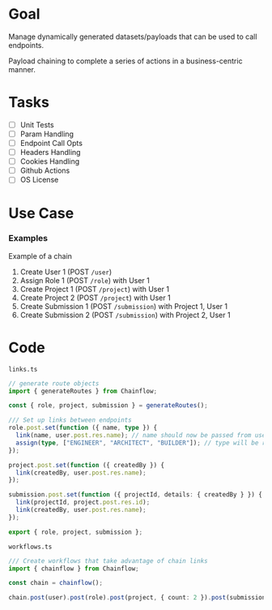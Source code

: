 # Goal

Manage dynamically generated datasets/payloads that can be used to call endpoints.

Payload chaining to complete a series of actions in a business-centric manner.

# Tasks

- [ ] Unit Tests
- [ ] Param Handling
- [ ] Endpoint Call Opts
- [ ] Headers Handling
- [ ] Cookies Handling
- [ ] Github Actions
- [ ] OS License

# Use Case

### Examples

Example of a chain

1. Create User 1 (POST `/user`)
2. Assign Role 1 (POST `/role`) with User 1
3. Create Project 1 (POST `/project`) with User 1
4. Create Project 2 (POST `/project`) with User 1
5. Create Submission 1 (POST `/submission`) with Project 1, User 1
6. Create Submission 2 (POST `/submission`) with Project 2, User 1

# Code

`links.ts`

```typescript
// generate route objects
import { generateRoutes } from Chainflow;

const { role, project, submission } = generateRoutes();

/// Set up links between endpoints
role.post.set(function ({ name, type }) {
  link(name, user.post.res.name); // name should now be passed from user to role
  assign(type, ["ENGINEER", "ARCHITECT", "BUILDER"]); // type will be randomly selected from value pool
});

project.post.set(function ({ createdBy }) {
  link(createdBy, user.post.res.name);
});

submission.post.set(function ({ projectId, details: { createdBy } }) {
  link(projectId, project.post.res.id);
  link(createdBy, user.post.res.name);
});

export { role, project, submission };
```

`workflows.ts`

```typescript
/// Create workflows that take advantage of chain links
import { chainflow } from Chainflow;

const chain = chainflow();

chain.post(user).post(role).post(project, { count: 2 }).post(submission).run();
```